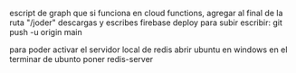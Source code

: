 escript de graph que si funciona en cloud functions, agregar al final de la ruta "/joder"
descargas y escribes firebase deploy
para subir escribir: git push -u origin main

para poder activar el servidor local de redis
abrir ubuntu en windows
en el terminar de ubunto poner redis-server
